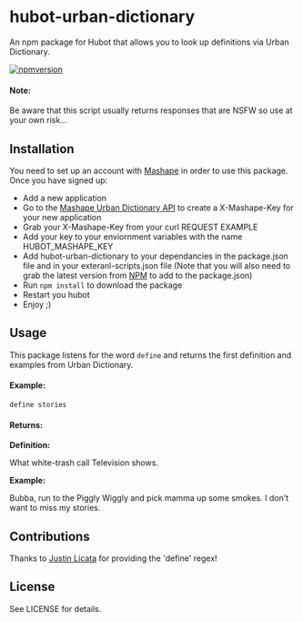# hubot-urban-dictionary
An npm package for Hubot that allows you to look up definitions via Urban Dictionary.

[![npmversion](https://badge.fury.io/js/hubot-urban-dictionary.svg)](http://badge.fury.io/js/hubot-urban-dictionary)

#### Note:
Be aware that this script usually returns responses that are NSFW so use at your
own risk...

## Installation
You need to set up an account with [Mashape](https://www.mashape.com) in order
to use this package. Once you have signed up:

* Add a new application
* Go to the
  [Mashape Urban Dictionary API](https://www.mashape.com/community/urban-dictionary)
  to create a X-Mashape-Key for your new application
* Grab your X-Mashape-Key from your curl REQUEST EXAMPLE
* Add your key to your enviornment variables with the name HUBOT_MASHAPE_KEY
* Add hubot-urban-dictionary to your dependancies in the package.json file and
  in your exteranl-scripts.json file (Note that you will also need to grab the
  latest version from [NPM](https://www.npmjs.com/package/hubot-urban-dictionary)
  to add to the package.json)
* Run `npm install` to download the package
* Restart you hubot
* Enjoy ;)

## Usage
This package listens for the word `define` and returns the first definition and
examples from Urban Dictionary.

#### Example:
`define stories`

#### Returns:
**Definition:**

What white-trash call Television shows.

**Example:**

Bubba, run to the Piggly Wiggly and pick mamma up some smokes. I don't want to
miss my stories.

## Contributions
Thanks to [Justin Licata](https://github.com/licatajustin) for providing the
'define' regex!

## License
See LICENSE for details.
